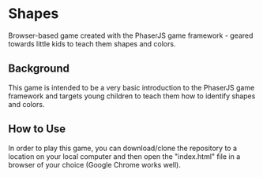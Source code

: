 # Shapes

Browser-based game created with the PhaserJS game framework - geared towards little kids to teach
them shapes and colors.

## Background

This game is intended to be a very basic introduction to the PhaserJS game framework and targets
young children to teach them how to identify shapes and colors.

## How to Use

In order to play this game, you can download/clone the repository to a location on your local
computer and then open the "index.html" file in a browser of your choice (Google Chrome works
well).
